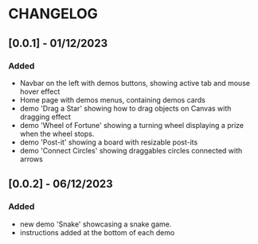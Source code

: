 # CHANGELOG

## [0.0.1] - 01/12/2023

### Added

 - Navbar on the left with demos buttons, showing active tab and mouse hover effect
 - Home page with demos menus, containing demos cards
 - demo 'Drag a Star' showing how to drag objects on Canvas with dragging effect
 - demo 'Wheel of Fortune' showing a turning wheel displaying a prize when the wheel stops.
 - demo 'Post-it' showing a board with resizable post-its
 - demo 'Connect Circles' showing draggables circles connected with arrows

## [0.0.2] - 06/12/2023

### Added

 - new demo 'Snake' showcasing a snake game.
 - instructions added at the bottom of each demo